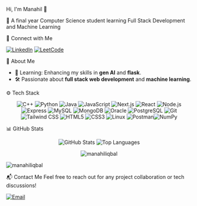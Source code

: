 <!--
**manahiliqbal/manahiliqbal** is a ✨ _special_ ✨ repository because its `README.md` (this file) appears on your GitHub profile.

Here are some ideas to get you started:

- 🔭 I’m currently working on ...
- 🌱 I’m currently learning ...
- 👯 I’m looking to collaborate on ...
- 🤔 I’m looking for help with ...
- 💬 Ask me about ...
- 📫 How to reach me: ...
- ⚡ Fun fact: ...

<--<h1 align="center">Hi, I'm Manahil</h1>
<h3 align="center">A passionate final year comp sci student learning full stack development and machine learning</h3>

<p align="left"> <img src="https://komarev.com/ghpvc/?username=manahiliqbal&label=Profile%20views&color=0e75b6&style=flat" alt="manahiliqbal" /> </p>

<p align="left"> <a href="https://github.com/ryo-ma/github-profile-trophy"><img src="https://github-profile-trophy.vercel.app/?username=manahiliqbal" alt="manahiliqbal" /></a> </p> 
- 😄 Pronouns: She/her

- 🌱 I’m currently learning **Next.js and ML libraries**

- 📫 How to reach me **manahiliqbal0511@gmail.com**

<!-- - 📄 Know about my experiences [https://manahiliqbal.github.io/Resume/](https://manahiliqbal.github.io/Resume/) 

<h3 align="left">Connect with me:</h3>
<p align="left">
<a href="https://linkedin.com/in/manahil-iqbal" target="blank"><img align="center" src="https://raw.githubusercontent.com/rahuldkjain/github-profile-readme-generator/master/src/images/icons/Social/linked-in-alt.svg" alt="manahil-iqbal" height="30" width="40" /></a>
<a href="https://kaggle.com/manahiliqbal" target="blank"><img align="center" src="https://raw.githubusercontent.com/rahuldkjain/github-profile-readme-generator/master/src/images/icons/Social/kaggle.svg" alt="manahiliqbal" height="30" width="40" /></a>
<a href="https://www.leetcode.com/manahiliqbal" target="blank"><img align="center" src="https://raw.githubusercontent.com/rahuldkjain/github-profile-readme-generator/master/src/images/icons/Social/leet-code.svg" alt="manahiliqbal" height="30" width="40" /></a>
</p>

<p><img align="left" src="https://github-readme-stats.vercel.app/api/top-langs?username=manahiliqbal&show_icons=true&locale=en&layout=compact&theme=dark" alt="manahiliqbal" /></p>

<p>&nbsp;<img align="center" src="https://github-readme-stats.vercel.app/api?username=manahiliqbal&show_icons=true&locale=en&theme=dark" alt="manahiliqbal" /></p>

<p><img align="center" src="https://github-readme-streak-stats.herokuapp.com/?user=manahiliqbal&theme=dark" alt="manahiliqbal" /></p> -->

 Hi, I'm Manahil 👋

🚀 A final year Computer Science student learning Full Stack Development and Machine Learning

 🔗 Connect with Me

[![LinkedIn](https://img.shields.io/badge/LinkedIn-blue?style=for-the-badge&logo=linkedin)](https://linkedin.com/in/manahil-iqbal)
[![LeetCode](https://img.shields.io/badge/LeetCode-green?style=for-the-badge)](https://leetcode.com/manahiliqbal) <!--[![Portfolio](https://img.shields.io/badge/Portfolio-green?style=for-the-badge)](your-portfolio-url) -->
<!--[![GitHub](https://img.shields.io/badge/GitHub-black?style=for-the-badge&logo=github)](https://github.com/manahiliqbal)-->


 💼 About Me
- 🌱 Learning: Enhancing my skills in **gen AI** and **flask**.
- 🛠️ Passionate about **full stack web development** and **machine learning**.
<!--- 👯 Available for collaboration in **web development** projects.-->
<!--- 🔭 Currently working on: **[sentilect](https://github.com/manahiliqbal/Sentilect)**, a project leveraging hugging face API.-->



 ⚙️ Tech Stack
<div align="center">

![C++](https://img.shields.io/badge/C++-00599C?style=for-the-badge&logo=c%2B%2B&logoColor=white)
![Python](https://img.shields.io/badge/Python-3776AB?style=for-the-badge&logo=python&logoColor=white)
![Java](https://img.shields.io/badge/Java-007396?style=for-the-badge&logo=java&logoColor=white)
![JavaScript](https://img.shields.io/badge/JavaScript-F7DF1E?style=for-the-badge&logo=javascript&logoColor=black)
![Next.js](https://img.shields.io/badge/Next.js-339933?style=for-the-badge&logo=nextdotjs&logoColor=white)
![React](https://img.shields.io/badge/React-61DAFB?style=for-the-badge&logo=react&logoColor=black)
![Node.js](https://img.shields.io/badge/Node.js-339933?style=for-the-badge&logo=nodedotjs&logoColor=white)
![Express](https://img.shields.io/badge/Express.js-000000?style=for-the-badge&logo=express&logoColor=white)
![MySQL](https://img.shields.io/badge/MySQL-4479A1?style=for-the-badge&logo=mysql&logoColor=white)
![MongoDB](https://img.shields.io/badge/MongoDB-4EA94B?style=for-the-badge&logo=mongodb&logoColor=white)
![Oracle](https://img.shields.io/badge/Oracle-F80000?style=for-the-badge&logo=oracle&logoColor=white)
![PostgreSQL](https://img.shields.io/badge/PostgreSQL-336791?style=for-the-badge&logo=postgresql&logoColor=white)
![Git](https://img.shields.io/badge/Git-F05032?style=for-the-badge&logo=git&logoColor=white)
![Tailwind CSS](https://img.shields.io/badge/Tailwind_CSS-38B2AC?style=for-the-badge&logo=tailwind-css&logoColor=white)
![HTML5](https://img.shields.io/badge/HTML5-E34F26?style=for-the-badge&logo=html5&logoColor=white)
![CSS3](https://img.shields.io/badge/CSS3-1572B6?style=for-the-badge&logo=css3&logoColor=white)
![Linux](https://img.shields.io/badge/Linux-FCC624?style=for-the-badge&logo=linux&logoColor=black)
![Postman](https://img.shields.io/badge/Postman-FF6C37?style=for-the-badge&logo=postman&logoColor=white)<!--![Pandas](https://img.shields.io/badge/Pandas-150458?style=for-the-badge&logo=pandas&logoColor=white)-->![NumPy](https://img.shields.io/badge/NumPy-013243?style=for-the-badge&logo=numpy&logoColor=white)
<!--![Docker](https://img.shields.io/badge/Docker-2496ED?style=for-the-badge&logo=docker&logoColor=white)-->

</div>



<!--🏆 Featured Projects
| Project Name | Description | Tech Stack |
|--------------|-------------|------------|
| [**Cardify**](https://github.com/manahiliqbal/Cardify) | A web based SaaS application designed to generate and strore flashhcards | React, Node, Express, Mongo DB |
| [**LeetCode Solutions**](https://github.com/manahiliqbal/Leetcode) | My journey through algorithmic problem-solving | C++ |
| [**Chathub**](https://github.com/manahiliqbal/chat-hub) | A web based chat application supporting real time conversations | React, Node, Express, Mongo DB, Socket.io | -->



📊 GitHub Stats

<div align="center">

![GitHub Stats](https://github-readme-stats.vercel.app/api?username=manahiliqbal&show_icons=true&theme=transparent&count_private=true)
![Top Languages](https://github-readme-stats.vercel.app/api/top-langs/?username=manahiliqbal&layout=compact&theme=transparent)
<p><img align="center" src="https://github-readme-streak-stats.herokuapp.com/?user=manahiliqbal&layout=compact&theme=transparent" alt="manahiliqbal" /></p>
</div>

<p align="left"> <img src="https://komarev.com/ghpvc/?username=manahiliqbal&label=Profile%20views&color=0e75b6&style=flat" alt="manahiliqbal" /> </p>
<!--🏅 Certifications & Achievements
- **Certified AWS Solutions Architect** – [Certification Link](link-to-certification)
- **LeetCode Top 10%** – Ranked in the top 10% of global LeetCode problem solvers.
- **Open-Source Contributor** – Contributed to X open-source repositories. -->


📬 Contact Me
Feel free to reach out for any project collaboration or tech discussions!

[![Email](https://img.shields.io/badge/Email-red?style=for-the-badge&logo=gmail&logoColor=white)](mailto:manahiliqbal0511@gmail.com)






